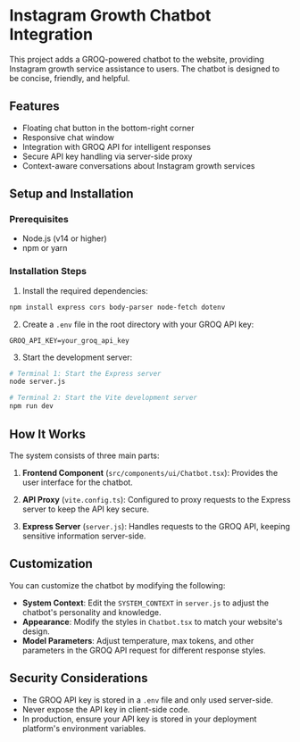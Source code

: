 # Instagram Growth Chatbot Integration

This project adds a GROQ-powered chatbot to the website, providing Instagram growth service assistance to users. The chatbot is designed to be concise, friendly, and helpful.

## Features

- Floating chat button in the bottom-right corner
- Responsive chat window
- Integration with GROQ API for intelligent responses
- Secure API key handling via server-side proxy
- Context-aware conversations about Instagram growth services

## Setup and Installation

### Prerequisites

- Node.js (v14 or higher)
- npm or yarn

### Installation Steps

1. Install the required dependencies:

```bash
npm install express cors body-parser node-fetch dotenv
```

2. Create a `.env` file in the root directory with your GROQ API key:

```
GROQ_API_KEY=your_groq_api_key
```

3. Start the development server:

```bash
# Terminal 1: Start the Express server
node server.js

# Terminal 2: Start the Vite development server  
npm run dev
```

## How It Works

The system consists of three main parts:

1. **Frontend Component** (`src/components/ui/Chatbot.tsx`): Provides the user interface for the chatbot.

2. **API Proxy** (`vite.config.ts`): Configured to proxy requests to the Express server to keep the API key secure.

3. **Express Server** (`server.js`): Handles requests to the GROQ API, keeping sensitive information server-side.

## Customization

You can customize the chatbot by modifying the following:

- **System Context**: Edit the `SYSTEM_CONTEXT` in `server.js` to adjust the chatbot's personality and knowledge.
- **Appearance**: Modify the styles in `Chatbot.tsx` to match your website's design.
- **Model Parameters**: Adjust temperature, max tokens, and other parameters in the GROQ API request for different response styles.

## Security Considerations

- The GROQ API key is stored in a `.env` file and only used server-side.
- Never expose the API key in client-side code.
- In production, ensure your API key is stored in your deployment platform's environment variables. 